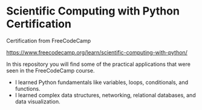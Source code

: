# Scientific Computing with Python Certification

Certification from FreeCodeCamp

https://www.freecodecamp.org/learn/scientific-computing-with-python/

In this repository you will find some of the practical applications that were seen in the FreeCodeCamp course.

- I learned Python fundamentals like variables, loops, conditionals, and functions.
- I learned complex data structures, networking, relational databases, and data visualization.
